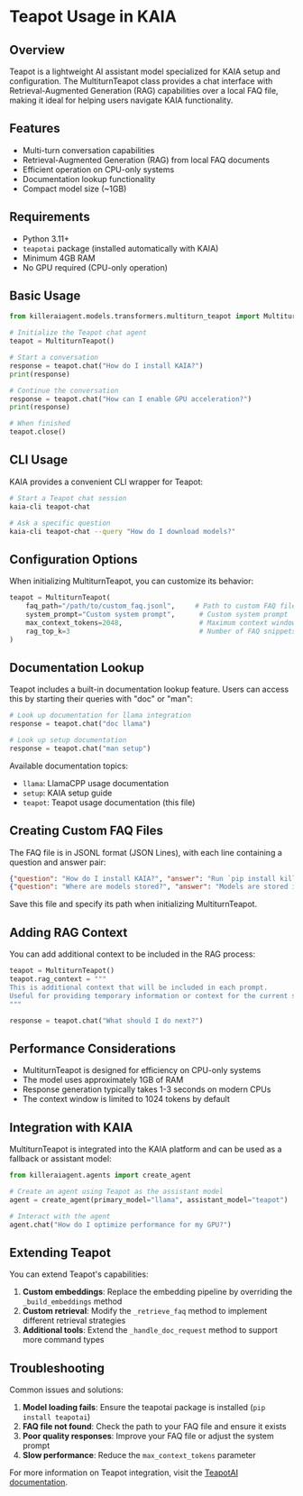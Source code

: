 # Teapot Usage in KAIA

## Overview

Teapot is a lightweight AI assistant model specialized for KAIA setup and configuration. The MultiturnTeapot class provides a chat interface with Retrieval-Augmented Generation (RAG) capabilities over a local FAQ file, making it ideal for helping users navigate KAIA functionality.

## Features

- Multi-turn conversation capabilities
- Retrieval-Augmented Generation (RAG) from local FAQ documents
- Efficient operation on CPU-only systems
- Documentation lookup functionality
- Compact model size (~1GB)

## Requirements

- Python 3.11+
- `teapotai` package (installed automatically with KAIA)
- Minimum 4GB RAM
- No GPU required (CPU-only operation)

## Basic Usage

```python
from killeraiagent.models.transformers.multiturn_teapot import MultiturnTeapot

# Initialize the Teapot chat agent
teapot = MultiturnTeapot()

# Start a conversation
response = teapot.chat("How do I install KAIA?")
print(response)

# Continue the conversation
response = teapot.chat("How can I enable GPU acceleration?")
print(response)

# When finished
teapot.close()
```

## CLI Usage

KAIA provides a convenient CLI wrapper for Teapot:

```bash
# Start a Teapot chat session
kaia-cli teapot-chat

# Ask a specific question
kaia-cli teapot-chat --query "How do I download models?"
```

## Configuration Options

When initializing MultiturnTeapot, you can customize its behavior:

```python
teapot = MultiturnTeapot(
    faq_path="/path/to/custom_faq.jsonl",     # Path to custom FAQ file
    system_prompt="Custom system prompt",      # Custom system prompt
    max_context_tokens=2048,                   # Maximum context window size
    rag_top_k=3                                # Number of FAQ snippets to retrieve
)
```

## Documentation Lookup

Teapot includes a built-in documentation lookup feature. Users can access this by starting their queries with "doc" or "man":

```python
# Look up documentation for llama integration
response = teapot.chat("doc llama")

# Look up setup documentation
response = teapot.chat("man setup")
```

Available documentation topics:
- `llama`: LlamaCPP usage documentation
- `setup`: KAIA setup guide
- `teapot`: Teapot usage documentation (this file)

## Creating Custom FAQ Files

The FAQ file is in JSONL format (JSON Lines), with each line containing a question and answer pair:

```json
{"question": "How do I install KAIA?", "answer": "Run `pip install killeraiagent` to install KAIA."}
{"question": "Where are models stored?", "answer": "Models are stored in the ~/.kaia/models/ directory by default."}
```

Save this file and specify its path when initializing MultiturnTeapot.

## Adding RAG Context

You can add additional context to be included in the RAG process:

```python
teapot = MultiturnTeapot()
teapot.rag_context = """
This is additional context that will be included in each prompt.
Useful for providing temporary information or context for the current session.
"""

response = teapot.chat("What should I do next?")
```

## Performance Considerations

- MultiturnTeapot is designed for efficiency on CPU-only systems
- The model uses approximately 1GB of RAM
- Response generation typically takes 1-3 seconds on modern CPUs
- The context window is limited to 1024 tokens by default

## Integration with KAIA

MultiturnTeapot is integrated into the KAIA platform and can be used as a fallback or assistant model:

```python
from killeraiagent.agents import create_agent

# Create an agent using Teapot as the assistant model
agent = create_agent(primary_model="llama", assistant_model="teapot")

# Interact with the agent
agent.chat("How do I optimize performance for my GPU?")
```

## Extending Teapot

You can extend Teapot's capabilities:

1. **Custom embeddings**: Replace the embedding pipeline by overriding the `_build_embeddings` method
2. **Custom retrieval**: Modify the `_retrieve_faq` method to implement different retrieval strategies
3. **Additional tools**: Extend the `_handle_doc_request` method to support more command types

## Troubleshooting

Common issues and solutions:

1. **Model loading fails**: Ensure the teapotai package is installed (`pip install teapotai`)
2. **FAQ file not found**: Check the path to your FAQ file and ensure it exists
3. **Poor quality responses**: Improve your FAQ file or adjust the system prompt
4. **Slow performance**: Reduce the `max_context_tokens` parameter

For more information on Teapot integration, visit the [TeapotAI documentation](https://docs.teapot.ai).
